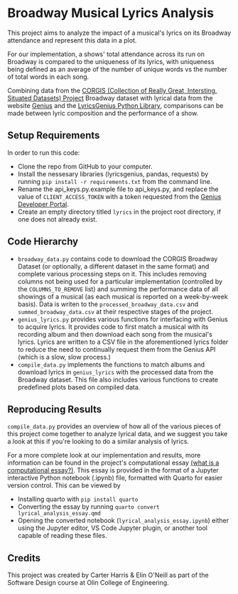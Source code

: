 # Broadway Musical Lyrics Analysis
This project aims to analyze the impact of a musical's lyrics on its Broadway attendance and represent this data in a plot.

For our implementation, a shows' total attendance across its run on Broadway is compared to the uniqueness of its lyrics, with uniqueness being defined as an average of the number of unique words vs the number of total words in each song.

Combining data from the [CORGIS (Collection of Really Great, Intersting, Situated Datasets) Project](https://corgis-edu.github.io/corgis/) Broadway dataset with lyrical data from the website [Genius](https://genius.com) and the [LyricsGenius Python Library](lyricsgenius.readthedocs.io/), comparisons can be made between lyric composition and the performance of a show. 

## Setup Requirements
In order to run this code:
* Clone the repo from GitHub to your computer.
* Install the nessesary libraries (lyricsgenius, pandas, requests) by running `pip install -r requirements.txt` from the command line.
* Rename the api_keys.py.example file to api_keys.py, and replace the value of `CLIENT_ACCESS_TOKEN` with a token requested from the [Genius Developer Portal](https://genius.com/api-clients).
* Create an empty directory titled `lyrics` in the project root directory, if one does not already exist.

## Code Hierarchy
* `broadway_data.py` contains code to download the CORGIS Broadway Dataset (or optionally, a different dataset in the same format) and complete various processing steps on it. This includes removing columns not being used for a particular implementation (controlled by the `COLUMNS_TO_REMOVE` list) and summing the performance data of all showings of a musical (as each musical is reported on a week-by-week basis). Data is writen to the `processed_broadway_data.csv` and `summed_broadway_data.csv` at their respective stages of the project.
* `genius_lyrics.py` provides various functions for interfacing with Genius to acquire lyrics. It provides code to first match a musical with its recording album and then download each song from the musical's lyrics. Lyrics are written to a CSV file in the aforementioned lyrics folder to reduce the need to continually request them from the Genius API (which is a slow, slow process.)
* `compile_data.py` implements the functions to match albums and download lyrics in `genius_lyrics` with the processed data from the Broadway dataset. This file also includes various functions to create predefined plots based on compiled data.

## Reproducing Results
`compile_data.py` provides an overview of how all of the various pieces of this project come together to analyze lyrical data, and we suggest you take a look at this if you're looking to do a similar analysis of lyrics.

For a more complete look at our implementation and results, more information can be found in the project's computational essay [(what is a computational essay?)](https://writings.stephenwolfram.com/2017/11/what-is-a-computational-essay/). This essay is provided in the format of a Jupyter interactive Python notebook (.ipynb) file, formatted with Quarto for easier version control. This can be viewed by
* Installing quarto with `pip install quarto`
* Converting the essay by running `quarto convert lyrical_analysis_essay.qmd`
* Opening the converted notebook (`lyrical_analysis_essay.ipynb`) either using the Jupyter editor, VS Code Jupyter plugin, or another tool capable of reading these files.


## Credits
This project was created by Carter Harris & Elin O'Neill as part of the Software Design course at Olin College of Engineering.

